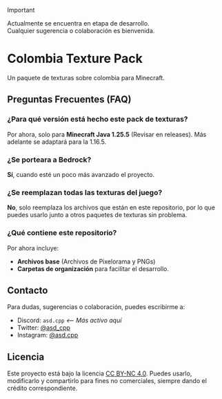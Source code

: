 > [!IMPORTANT]
> Actualmente se encuentra en etapa de desarrollo.<br>
> Cualquier sugerencia o colaboración es bienvenida.

# Colombia Texture Pack 
Un paquete de texturas sobre colombia para Minecraft.

## Preguntas Frecuentes (FAQ)
### ¿Para qué versión está hecho este pack de texturas?
Por ahora, solo para **Minecraft Java 1.25.5** (Revisar en releases). Más adelante se adaptará para la 1.16.5.

### ¿Se porteara a Bedrock?
**Sí**, cuando esté un poco más avanzado el proyecto.

### ¿Se reemplazan todas las texturas del juego?
**No**, solo reemplaza los archivos que están en este repositorio, por lo que puedes usarlo junto a otros paquetes de texturas sin problema.

### ¿Qué contiene este repositorio?
Por ahora incluye:
- **Archivos base** (Archivos de Pixelorama y PNGs)
- **Carpetas de organización** para facilitar el desarrollo.

## Contacto
Para dudas, sugerencias o colaboración, puedes escribirme a:
- Discord: `asd.cpp` _<-- Más activo aquí_
- Twitter: [@asd_cpp](https://twitter.com/asd_cpp)
- Instagram: [@asd.cpp](https://www.instagram.com/asd.cpp)

## Licencia
Este proyecto está bajo la licencia [CC BY-NC 4.0](https://creativecommons.org/licenses/by-nc/4.0/deed.es).
Puedes usarlo, modificarlo y compartirlo para fines no comerciales, siempre dando el crédito correspondiente.
